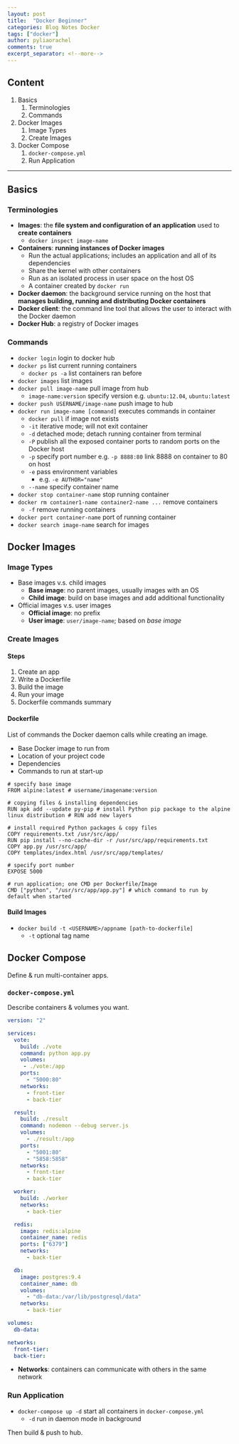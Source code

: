 ```yaml
---
layout: post
title:  "Docker Beginner"
categories: Blog Notes Docker
tags: ["docker"]
author: pyliaorachel
comments: true
excerpt_separator: <!--more-->
---
```


## Content

1. Basics
	1. Terminologies
	2. Commands
2. Docker Images
	1. Image Types
	2. Create Images
3. Docker Compose
	1. `docker-compose.yml`
	2. Run Application

<!--more-->
---
## Basics

### Terminologies

- __Images__: the __file system and configuration of an application__ used to __create containers__
	- `docker inspect image-name`
- __Containers__: __running instances of Docker images__
	- Run the actual applications; includes an application and all of its dependencies 
	- Share the kernel with other containers
	- Run as an isolated process in user space on the host OS 
	- A container created by `docker run`
- __Docker daemon__: the background service running on the host that __manages building, running and distributing Docker containers__
- __Docker client__: the command line tool that allows the user to interact with the Docker daemon
- __Docker Hub__: a registry of Docker images

### Commands

- `docker login` login to docker hub  
- `docker ps` list current running containers 
    - `docker ps -a` list containers ran before  
- `docker images` list images  
- `docker pull image-name` pull image from hub  
	- `image-name:version` specify version e.g. `ubuntu:12.04`, `ubuntu:latest`
- `docker push USERNAME/image-name` push image to hub  
- `docker run image-name [command]` executes commands in container  
	- `docker pull` if image not exists
	- `-it` iterative mode; will not exit container  
	- `-d` detached mode; detach running container from terminal
	- `-P` publish all the exposed container ports to random ports on the Docker host
	- `-p` specify port number e.g. `-p 8888:80` link 8888 on container to 80 on host
	- `-e` pass environment variables
		- e.g. `-e AUTHOR="name"`
	- `--name` specify container name
- `docker stop container-name` stop running container  
- `docker rm container1-name container2-name ...` remove containers  
	- `-f` remove running containers 
- `docker port container-name` port of running container
- `docker search image-name` search for images  

## Docker Images

### Image Types

- Base images v.s. child images
	- __Base image__: no parent images, usually images with an OS
	- __Child image__: build on base images and add additional functionality
- Official images v.s. user images
	- __Official image__: no prefix
	- __User image__: `user/image-name`; based on _base image_

### Create Images

#### Steps

1. Create an app
2. Write a Dockerfile
3. Build the image
4. Run your image
5. Dockerfile commands summary

#### Dockerfile

List of commands the Docker daemon calls while creating an image.

- Base Docker image to run from
- Location of your project code
- Dependencies
- Commands to run at start-up

```
# specify base image
FROM alpine:latest # username/imagename:version

# copying files & installing dependencies
RUN apk add --update py-pip # install Python pip package to the alpine linux distribution # RUN add new layers

# install required Python packages & copy files
COPY requirements.txt /usr/src/app/
RUN pip install --no-cache-dir -r /usr/src/app/requirements.txt
COPY app.py /usr/src/app/
COPY templates/index.html /usr/src/app/templates/

# specify port number
EXPOSE 5000

# run application; one CMD per Dockerfile/Image
CMD ["python", "/usr/src/app/app.py"] # which command to run by default when started
```
#### Build Images

- `docker build -t <USERNAME>/appname [path-to-dockerfile]`  
	- `-t` optional tag name

## Docker Compose

Define & run multi-container apps.

### `docker-compose.yml`

Describe containers & volumes you want.

```yml
version: "2"

services:
  vote:
    build: ./vote
    command: python app.py
    volumes:
     - ./vote:/app
    ports:
      - "5000:80"
    networks:
      - front-tier
      - back-tier

  result:
    build: ./result
    command: nodemon --debug server.js
    volumes:
      - ./result:/app
    ports:
      - "5001:80"
      - "5858:5858"
    networks:
      - front-tier
      - back-tier

  worker:
    build: ./worker
    networks:
      - back-tier

  redis:
    image: redis:alpine
    container_name: redis
    ports: ["6379"]
    networks:
      - back-tier

  db:
    image: postgres:9.4
    container_name: db
    volumes:
      - "db-data:/var/lib/postgresql/data"
    networks:
      - back-tier

volumes:
  db-data:

networks:
  front-tier:
  back-tier:
```

- __Networks__: containers can communicate with others in the same network

### Run Application

- `docker-compose up -d` start all containers in `docker-compose.yml`  
	- `-d` run in daemon mode in background

Then build & push to hub.





